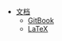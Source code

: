 + [文档](chapter-doc/README.md)
  + [GitBook](chapter-doc/gitbook.md)
  + [LaTeX](chapter-doc/latex.md)
